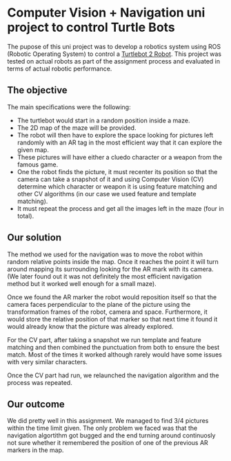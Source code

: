 # Computer Vision + Navigation uni project to control Turtle Bots

The pupose of this uni project was to develop a robotics system using ROS (Robotic Operating System) to control a [Turtlebot 2 Robot](https://www.turtlebot.com/). This project was tested on actual robots as part of the assignment process and evaluated in terms of actual robotic performance. 

## The objective
The main specifications were the following: 
* The turtlebot would start in a random position inside a maze.
* The 2D map of the maze will be provided.
* The robot will then have to explore the space looking for pictures left randomly with an AR tag in the most efficient way that it can explore the given map. 
* These pictures will have either a cluedo character or a weapon from the famous game. 
* One the robot finds the picture, it must recenter its position so that the camera can take a snapshot of it and using Computer Vision (CV) determine which character or weapon it is using feature matching and other CV algorithms (in our case we used feature and template matching). 
* It must repeat the process and get all the images left in the maze (four in total). 

## Our solution
The method we used for the navigation was to move the robot within random relative points inside the map. Once it reaches the point it will turn around mapping its surrounding looking for the AR mark with its camera. (We later found out it was not definitely the most efficient navigation method but it worked well enough for a small maze).

Once we found the AR marker the robot would reposition itself so that the camera faces perpendicular to the plane of the picture using the transformation frames of the robot, camera and space. Furthermore, it would store the relative position of that marker so that next time it found it would already know that the picture was already explored.

For the CV part, after taking a snapshot we run template and feature matching and then combined the punctuation from both to ensure the best match. Most of the times it worked although rarely would have some issues with very similar characters. 

Once the CV part had run, we relaunched the navigation algorithm and the process was repeated. 

## Our outcome
We did pretty well in this assignment. We managed to find 3/4 pictures within the time limit given. The only problem we faced was that the navigation algortithm got bugged and the end turning around continuosly not sure whether it remembered the position of one of the previous AR markers in the map.
